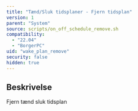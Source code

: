 ```yaml
---
title: "Tænd/Sluk tidsplaner - Fjern tidsplan"
version: 1
parent: "System"
source: scripts/on_off_schedule_remove.sh
compatibility:
  - "22.04"
  - "BorgerPC"
uid: "wake_plan_remove"
security: false
hidden: true
---
```


## Beskrivelse

Fjern tænd sluk tidsplan
